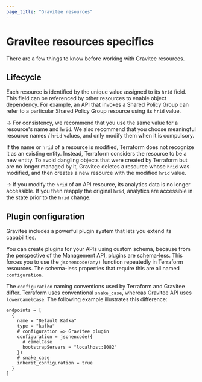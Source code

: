 ```yaml
---
page_title: "Gravitee resources"
---
```


# Gravitee resources specifics

There are a few things to know before working with Gravitee resources.

## Lifecycle

Each resource is identified by the unique value assigned to its `hrid` field. This field can be referenced by other resources to enable object dependency. For example, an API that invokes a Shared Policy Group can refer to a particular Shared Policy Group resource using its `hrid` value.

-> For consistency, we recommend that you use the same value for a resource's name and `hrid`. We also recommend that you choose meaningful resource names / `hrid` values, and only modify them when it is compulsory.

If the name or `hrid` of a resource is modified, Terraform does not recognize it as an existing entity. Instead, Terraform considers the resource to be a new entity. To avoid dangling objects that were created by Terraform but are no longer managed by it, Gravitee deletes a resource whose `hrid` was modified, and then creates a new resource with the modified `hrid` value.&#x20;

-> If you modify the `hrid` of an API resource, its analytics data is no longer accessible. If you then reapply the original `hrid`, analytics are accessible in the state prior to the `hrid` change.

## Plugin configuration

Gravitee includes a powerful plugin system that lets you extend its capabilities.&#x20;

You can create plugins for your APIs using custom schema, because from the perspective of the Management API, plugins are schema-less. This forces you to use the `jsonencode(any)` function repeatedly in Terraform resources. The schema-less properties that require this are all named `configuration`.

The `configuration` naming conventions used by Terraform and Gravitee differ. Terraform uses conventional `snake_case`, whereas Gravitee API uses `lowerCamelCase`. The following example illustrates this difference:

```hcl
endpoints = [
  {
    name = "Default Kafka"
    type = "kafka"
    # configuration => Gravitee plugin
    configuration = jsonencode({
      # camelCase
      bootstrapServers = "localhost:8082"
    })
    # snake_case
    inherit_configuration = true
  }
]
```